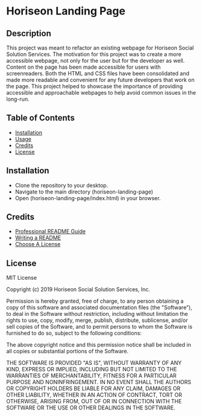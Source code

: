 # Horiseon Landing Page

## Description

This project was meant to refactor an existing webpage for Horiseon Social Solution Services. The motivation for this project was to create a more accessible webpage, not only for the user but for the developer as well. Content on the page has been made accessible for users with screenreaders. Both the HTML and CSS files have been consolidated and made more readable and convenient for any future developers that work on the page. This project helped to showcase the importance of providing accessible and approachable webpages to help avoid common issues in the long-run.

## Table of Contents

- [Installation](#installation)
- [Usage](#usage)
- [Credits](#credits)
- [License](#license)

## Installation

- Clone the repository to your desktop. 
- Navigate to the main directory (horiseon-landing-page)
- Open (horiseon-landing-page/index.html) in your browser.

## Credits
- [Professional README Guide](https://coding-boot-camp.github.io/full-stack/github/professional-readme-guide) 
- [Writing a README](https://www.learnhowtoprogram.com/introduction-to-programming/git-html-and-css/writing-a-readme)
- [Choose A License](https://choosealicense.com/licenses/mit/)

## License

MIT License

Copyright (c) 2019 Horiseon Social Solution Services, Inc.

Permission is hereby granted, free of charge, to any person obtaining a copy
of this software and associated documentation files (the "Software"), to deal
in the Software without restriction, including without limitation the rights
to use, copy, modify, merge, publish, distribute, sublicense, and/or sell
copies of the Software, and to permit persons to whom the Software is
furnished to do so, subject to the following conditions:

The above copyright notice and this permission notice shall be included in all
copies or substantial portions of the Software.

THE SOFTWARE IS PROVIDED "AS IS", WITHOUT WARRANTY OF ANY KIND, EXPRESS OR
IMPLIED, INCLUDING BUT NOT LIMITED TO THE WARRANTIES OF MERCHANTABILITY,
FITNESS FOR A PARTICULAR PURPOSE AND NONINFRINGEMENT. IN NO EVENT SHALL THE
AUTHORS OR COPYRIGHT HOLDERS BE LIABLE FOR ANY CLAIM, DAMAGES OR OTHER
LIABILITY, WHETHER IN AN ACTION OF CONTRACT, TORT OR OTHERWISE, ARISING FROM,
OUT OF OR IN CONNECTION WITH THE SOFTWARE OR THE USE OR OTHER DEALINGS IN THE
SOFTWARE.